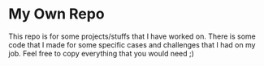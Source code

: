 # My Own Repo
This repo is for some projects/stuffs that I have worked on. There is some code that I made for some specific cases and challenges that I had on my job. Feel free to copy everything that you would need ;)
